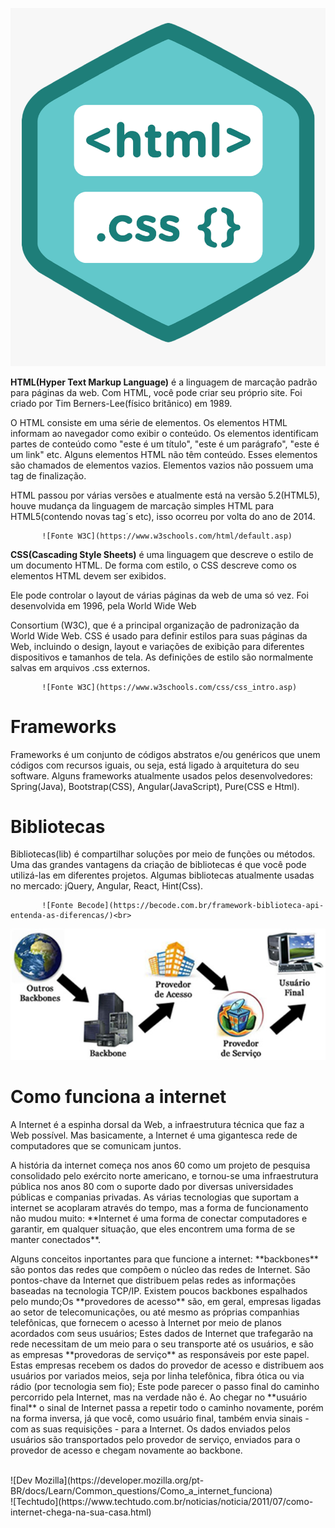 ![HTML e CSS](./img/html_css.png)
  
  
  **HTML(Hyper Text Markup Language)** é a linguagem de marcação padrão para páginas da web. Com HTML, você pode criar seu próprio site. Foi criado por Tim Berners-Lee(físico britânico) em 1989.
    <p>O HTML consiste em uma série de elementos. Os elementos HTML informam ao navegador como exibir o conteúdo. Os
  elementos identificam partes de conteúdo como "este é um título", "este é um parágrafo", "este é um link" etc. Alguns elementos HTML não têm conteúdo. Esses elementos são chamados de elementos vazios. Elementos vazios não possuem uma tag de finalização.</p>
    <p>HTML passou por várias versões e atualmente está na versão 5.2(HTML5), houve mudança da linguagem de marcação simples HTML para HTML5(contendo novas tag´s etc), isso ocorreu por volta do ano de 2014.</p>

           ![Fonte W3C](https://www.w3schools.com/html/default.asp)

  **CSS(Cascading Style Sheets)** é uma linguagem que descreve o estilo de um documento HTML. De forma com estilo, o CSS descreve como os elementos HTML devem ser exibidos. 
    <p>Ele pode controlar o layout de várias páginas da web de uma só vez. Foi desenvolvida em 1996, pela World Wide Web <p>Consortium (W3C), que é a principal organização de padronização da World Wide Web. CSS é usado para definir estilos para suas páginas da Web, incluindo o design, layout e variações de exibição para diferentes dispositivos e tamanhos de tela. As definições de estilo são normalmente salvas em arquivos .css externos.</p>

           ![Fonte W3C](https://www.w3schools.com/css/css_intro.asp)

  <h1>Frameworks</h1>  Frameworks é um conjunto de códigos abstratos e/ou genéricos que unem códigos com recursos iguais, ou seja, está ligado à arquitetura do seu software. Alguns frameworks atualmente usados pelos desenvolvedores: Spring(Java), Bootstrap(CSS), Angular(JavaScript), Pure(CSS e Html).

  <h1>Bibliotecas</h1> Bibliotecas(lib) é compartilhar soluções por meio de funções ou métodos. Uma das grandes vantagens da criação de bibliotecas é que você pode utilizá-las em diferentes projetos. Algumas bibliotecas atualmente usadas no mercado: jQuery, Angular, React, Hint(Css).<br>

           ![Fonte Becode](https://becode.com.br/framework-biblioteca-api-entenda-as-diferencas/)<br>


![Internet](./img/internet.jpg)<br>
<h1>Como funciona a internet</h1>

  <p>A Internet é a espinha dorsal da Web, a infraestrutura técnica que faz a Web possível. Mas basicamente, a Internet é
uma gigantesca rede de computadores que se comunicam juntos.</p>
  <p>A história da internet começa nos anos 60 como um projeto de pesquisa consolidado pelo exército norte americano,
e tornou-se uma infraestrutura pública nos anos 80 com o suporte dado por diversas universidades públicas e companias privadas. As várias tecnologias que suportam a internet se acoplaram através do tempo, mas a forma de funcionamento não mudou muito: **Internet é uma forma de conectar computadores e garantir, em qualquer situação, que eles encontrem uma forma de se manter conectados**.</p>
   <p>Alguns conceitos inportantes para que funcione a internet: **backbones** são pontos das redes que compõem o núcleo
das redes de Internet. São pontos-chave da Internet que distribuem pelas redes as informações baseadas na tecnologia TCP/IP. Existem poucos backbones espalhados pelo mundo;Os **provedores de acesso** são, em geral, empresas ligadas ao setor de telecomunicações, ou até mesmo as próprias companhias telefônicas, que fornecem o acesso à Internet por meio de planos acordados com seus usuários; Estes dados de Internet que trafegarão na rede necessitam de um meio para o seu transporte até os usuários, e são as empresas **provedoras de serviço** as responsáveis por este papel. Estas empresas recebem os dados do provedor de acesso e distribuem aos usuários por variados meios, seja por linha telefônica, fibra ótica ou via rádio (por tecnologia sem fio); Este pode parecer o passo final do caminho percorrido pela Internet, mas na verdade não é. Ao chegar no **usuário final** o sinal de Internet passa a repetir todo o caminho novamente, porém na forma inversa, já que você, como usuário final, também envia sinais - com as suas requisições - para a Internet. Os dados enviados pelos usuários são transportados pelo provedor de serviço, enviados para o provedor de acesso e chegam novamente ao backbone.</p>

<br>
      ![Dev Mozilla](https://developer.mozilla.org/pt-BR/docs/Learn/Common_questions/Como_a_internet_funciona) 
<br>
      ![Techtudo](https://www.techtudo.com.br/noticias/noticia/2011/07/como-internet-chega-na-sua-casa.html)